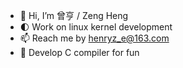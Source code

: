 - 👋 Hi, I’m 曾亨 / Zeng Heng
- :first_quarter_moon: Work on linux kernel development
- 📫 Reach me by henryz_e@163.com
- 🌱 Develop C compiler for fun

